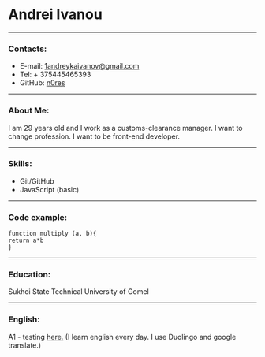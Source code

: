 # Andrei Ivanou
----
### Contacts:
* E-mail: 1andreykaivanov@gmail.com
* Tel: + 375445465393
* GitHub: [n0res](https://github.com/n0res)
----
### About Me:
I am 29 years old and I work as a customs-clearance manager. I want to change profession. I want to be front-end developer.
****
### Skills:
* Git/GitHub
* JavaScript (basic)
----
### Code example:
```
function multiply (a, b){
return a*b
}
```
----
### Education:
Sukhoi State Technical University of Gomel
****
### English:
A1 - testing [here.](https://www.efset.org/ru/) (I learn english every day. I use Duolingo and google translate.)